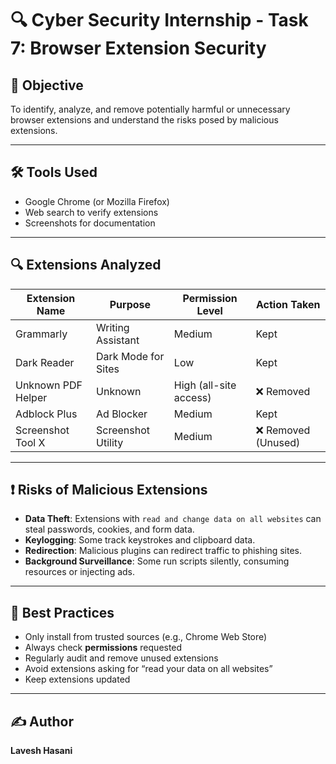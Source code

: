 # 🔍 Cyber Security Internship - Task 7: Browser Extension Security

## 📌 Objective
To identify, analyze, and remove potentially harmful or unnecessary browser extensions and understand the risks posed by malicious extensions.

---

## 🛠 Tools Used
- Google Chrome (or Mozilla Firefox)
- Web search to verify extensions
- Screenshots for documentation

---

## 🔍 Extensions Analyzed

| Extension Name    | Purpose              | Permission Level     | Action Taken       |
|-------------------|----------------------|-----------------------|--------------------|
| Grammarly         | Writing Assistant    | Medium                | Kept               |
| Dark Reader       | Dark Mode for Sites  | Low                   | Kept               |
| Unknown PDF Helper| Unknown              | High (all-site access)| ❌ Removed         |
| Adblock Plus      | Ad Blocker           | Medium                | Kept               |
| Screenshot Tool X | Screenshot Utility   | Medium                | ❌ Removed (Unused)|

---

## ❗ Risks of Malicious Extensions

- **Data Theft**: Extensions with `read and change data on all websites` can steal passwords, cookies, and form data.
- **Keylogging**: Some track keystrokes and clipboard data.
- **Redirection**: Malicious plugins can redirect traffic to phishing sites.
- **Background Surveillance**: Some run scripts silently, consuming resources or injecting ads.

---

## 🔐 Best Practices

- Only install from trusted sources (e.g., Chrome Web Store)
- Always check **permissions** requested
- Regularly audit and remove unused extensions
- Avoid extensions asking for “read your data on all websites”
- Keep extensions updated

---


## ✍️ Author

**Lavesh Hasani**  

